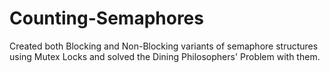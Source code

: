 # Counting-Semaphores
Created both Blocking and Non-Blocking variants of semaphore structures using Mutex Locks and solved the Dining Philosophers' Problem with them.
